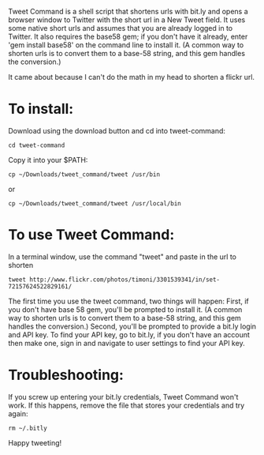 Tweet Command is a shell script that shortens urls with bit.ly and opens a browser window to Twitter with the short url in a New Tweet field.  It uses some native short urls and assumes that you are already logged in to Twitter. It also requires the base58 gem; if you don't have it already, enter 'gem install base58' on the command line to install it. (A common way to shorten urls is to convert them to a base-58 string, and this gem handles the conversion.)

It came about because I can't do the math in my head to shorten a flickr url.  

# To install: 

Download using the download button and cd into tweet-command:

    cd tweet-command

Copy it into your $PATH:

	cp ~/Downloads/tweet_command/tweet /usr/bin
or
 
    cp ~/Downloads/tweet_command/tweet /usr/local/bin

# To use Tweet Command:
In a terminal window, use the command "tweet" and paste in the url to shorten
   
    tweet http://www.flickr.com/photos/timoni/3301539341/in/set-72157624522829161/
The first time you use the tweet command, two things will happen:  First, if you don't have base 58 gem, you'll be prompted to install it.  (A common way to shorten urls is to convert them to a base-58 string, and this gem handles the conversion.)  Second, you'll be prompted to provide a bit.ly login and API key.  To find your API key, go to bit.ly, if you don't have an account then make one, sign in and navigate to user settings to find your API key.

# Troubleshooting:
If you screw up entering your bit.ly credentials, Tweet Command won't work.  If this happens, remove the file that stores your credentials and try again:

    rm ~/.bitly 

Happy tweeting!